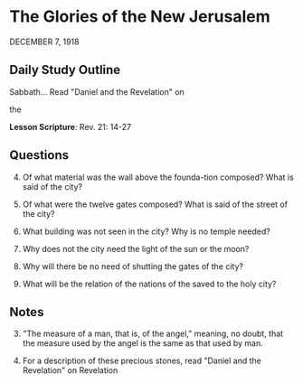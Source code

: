 # The Glories of the New Jerusalem
DECEMBER 7, 1918

## Daily Study Outline

Sabbath... Read "Daniel and the Revelation" on

the

**Lesson Scripture**: Rev. 21: 14-27

## Questions

4. Of what material was the wall above the founda-tion composed? What is said of the city? 

6. Of what were the twelve gates composed? What is said of the street of the city? 

7. What building was not seen in the city? Why is no temple needed? 

8. Why does not the city need the light of the sun or the moon? 

10. Why will there be no need of shutting the gates of the city? 

11. What will be the relation of the nations of the saved to the holy city? 

## Notes

3. "The measure of a man, that is, of the angel," meaning, no doubt, that the measure used by the angel is the same as that used by man.

4. For a description of these precious stones, read "Daniel and the Revelation" on Revelation
